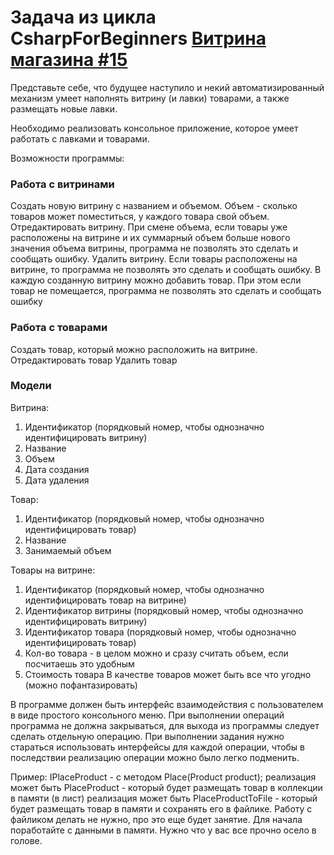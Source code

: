 ﻿# Задача из цикла CsharpForBeginners [Витрина магазина #15](https://github.com/cleannetcode/CsharpForBeginners/discussions/15#discussion-3221142)

Представьте себе, что будущее наступило и некий автоматизированный механизм умеет наполнять витрину (и лавки) товарами, а также размещать новые лавки.

Необходимо реализовать консольное приложение, которое умеет работать с лавками и товарами.

Возможности программы:
### Работа с витринами

Создать новую витрину с названием и объемом. Объем - сколько товаров может поместиться, у каждого товара свой объем.
Отредактировать витрину. При смене объема, если товары уже расположены на витрине и их суммарный объем больше нового значения объема витрины, программа не позволять это сделать и сообщать ошибку.
Удалить витрину. Если товары расположены на витрине, то программа не позволять это сделать и сообщать ошибку.
В каждую созданную витрину можно добавить товар. При этом если товар не помещается, программа не позволять это сделать и сообщать ошибку
### Работа с товарами

Создать товар, который можно расположить на витрине.
Отредактировать товар
Удалить товар
### Модели
Витрина:

1. Идентификатор (порядковый номер, чтобы однозначно идентифицировать витрину)
2. Название
3. Объем
4. Дата создания
5. Дата удаления

Товар:

1. Идентификатор (порядковый номер, чтобы однозначно идентифицировать товар)
2. Название
3. Занимаемый объем

Товары на витрине:

1. Идентификатор (порядковый номер, чтобы однозначно идентифицировать товар на витрине)
2. Идентификатор витрины (порядковый номер, чтобы однозначно идентифицировать витрину)
3. Идентификатор товара (порядковый номер, чтобы однозначно идентифицировать товар)
4. Кол-во товара - в целом можно и сразу считать объем, если посчитаешь это удобным
5. Стоимость товара
В качестве товаров может быть все что угодно (можно пофантазировать)

В программе должен быть интерфейс взаимодействия с пользователем в виде простого консольного меню. При выполнении операций программа не должна закрываться, для выхода из программы следует сделать отдельную операцию. При выполнении задания нужно стараться использовать интерфейсы для каждой операции, чтобы в последствии реализацию операции можно было легко подменить.

Пример: IPlaceProduct - с методом Place(Product product);
реализация может быть PlaceProduct - который будет размещать товар в коллекции в памяти (в лист)
реализация может быть PlaceProductToFile - который будет размещать товар в памяти и сохранять его в файлике.
Работу с файликом делать не нужно, про это еще будет занятие. Для начала поработайте с данными в памяти. Нужно что у вас все прочно осело в голове.
